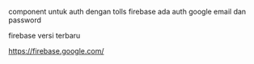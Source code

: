 component untuk auth dengan tolls firebase ada auth google email dan password 

firebase versi terbaru

https://firebase.google.com/
